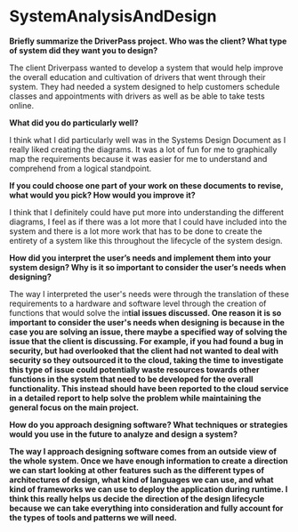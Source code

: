 # SystemAnalysisAndDesign

<b> Briefly summarize the DriverPass project. Who was the client? What type of system did they want you to design? </b>

The client Driverpass wanted to develop a system that would help improve the overall education and cultivation of drivers that went through their system. They had needed a system designed to help customers schedule classes and appointments with drivers as well as be able to take tests online. 

<b> What did you do particularly well? </b>

I think what I did particularly well was in the Systems Design Document as I really liked creating the diagrams. It was a lot of fun for me to graphically map the requirements because it was easier for me to understand and comprehend from a logical standpoint.

<b> If you could choose one part of your work on these documents to revise, what would you pick? How would you improve it? </b>

I think that I definitely could have put more into understanding the different diagrams, I feel as if there was a lot more that I could have included into the system and there is a lot more work that has to be done to create the entirety of a system like this throughout the lifecycle of the system design.

<b> How did you interpret the user’s needs and implement them into your system design? Why is it so important to consider the user’s needs when designing? </b>

The way I interpreted the user's needs were through the translation of these requirements to a hardware and software level through the creation of functions that would solve the in<b>tial issues discussed. One reason it is so important to consider the user's needs when designing is because in the case you are solving an issue, there maybe a specified way of solving the issue that the client is discussing. For example, if you had found a bug in security, but had overlooked that the client had not wanted to deal with security so they outsourced it to the cloud, taking the time to investigate this type of issue could potentially waste resources towards other functions in the system that need to be developed for the overall functionality. This instead should have been reported to the cloud service in a detailed report to help solve the problem while maintaining the general focus on the main project.

<b> How do you approach designing software? What techniques or strategies would you use in the future to analyze and design a system? </b>

The way I approach designing software comes from an outside view of the whole system. Once we have enough information to create a direction we can start looking at other features such as the different types of architectures of design, what kind of languages we can use, and what kind of frameworks we can use to deploy the application during runtime. I think this really helps us decide the direction of the design lifecycle because we can take everything into consideration and fully account for the types of tools and patterns we will need.
